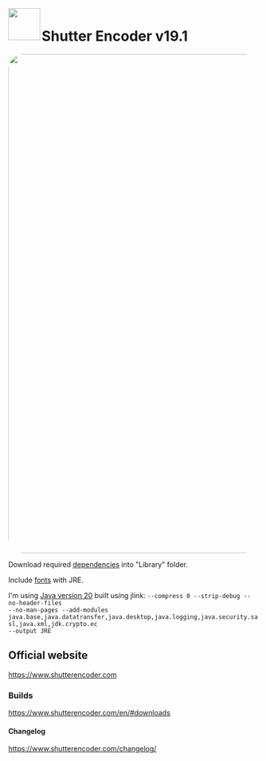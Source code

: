 <img align=left src="https://www.shutterencoder.com/images/icon.png" width="64">
<h1>Shutter Encoder v19.1</h1>

<img src="https://www.shutterencoder.com/images/SocialBanner_2025.jpg" style="border-radius: 30px;" width="1000">

Download required [dependencies](../master/Library/sources.txt) into "Library" folder.

Include [fonts](../master/fonts) with JRE.

I'm using [Java version 20](https://jdk.java.net/20/) built using jlink:
<code>--compress 0 --strip-debug --no-header-files --no-man-pages --add-modules java.base,java.datatransfer,java.desktop,java.logging,java.security.sasl,java.xml,jdk.crypto.ec --output JRE</code>

## Official website

https://www.shutterencoder.com

### Builds

https://www.shutterencoder.com/en/#downloads

#### Changelog

https://www.shutterencoder.com/changelog/
